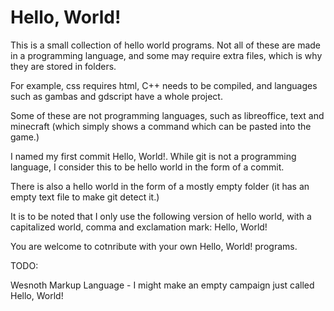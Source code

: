 # Hello, World!

This is a small collection of hello world programs. Not all of these are made in a programming language, and some may require extra files, which is why they are stored in folders.

For example, css requires html, C++ needs to be compiled, and languages such as gambas and gdscript have a whole
project.

Some of these are not programming languages, such as libreoffice, text and minecraft (which simply shows a command which can be pasted into the game.)

I named my first commit Hello, World!. While git is not a programming language, I consider this to be hello world in the form of a commit.

There is also a hello world in the form of a mostly empty folder (it has an empty text file to make git detect it.)

It is to be noted that I only use the following version of hello world, with a capitalized world, comma and exclamation mark:
Hello, World!


You are welcome to cotnribute with your own Hello, World! programs.


TODO:

Wesnoth Markup Language - I might make an empty campaign just called Hello, World!
